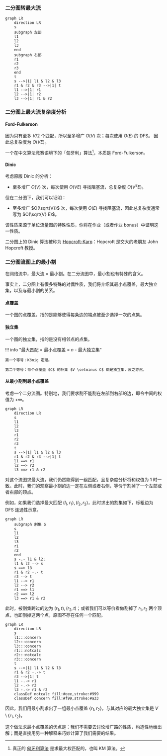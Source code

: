 ### 二分图转最大流

```mermaid
graph LR
    direction LR
    s
    subgraph 左部
    l1
    l2
    l3
    end
    subgraph 右部
    r1
    r2
    r3
    end
    t
    s -->|1| l1 & l2 & l3
    r1 & r2 & r3 -->|1| t
    l1 -->|1| r1
    l2 -->|1| r2
    l3 -->|1| r1 & r2
```

### 二分图上最大流复杂度分析

#### Ford-Fulkerson

因为只有至多 $V / 2$ 个匹配，所以至多增广 $O(V)$ 次；每次使用 $O(E)$ 的 DFS。 因此总复杂度为 $O(VE)$。

一个在中文算法竞赛语境下的「匈牙利」算法[^1]，本质是 Ford-Fulkerson。

[^1]: 真正的 [匈牙利算法](https://en.wikipedia.org/wiki/Hungarian_algorithm) 是求最大权匹配的，也叫 KM 算法。

#### Dinic

考虑原版 Dinic 的分析：

* 至多增广 $O(V)$ 次，每次使用 $O(VE)$ 寻找阻塞流，总复杂度 $O(V ^ 2 E)$。 

但在二分图下，我们可以证明：

* 至多增广 $O(\sqrt{V})$ 次，每次使用 $O(E)$ 寻找阻塞流，因此总复杂度通常写为 $O(\sqrt{V} E)$。 

该性质来源于单位流量图的特殊性质，你将在作业（或者作业 bonus）中证明这一性质。

二分图上的 Dinic 算法被称为 [Hopcroft-Karp](https://en.wikipedia.org/wiki/Hopcroft%E2%80%93Karp_algorithm)：Hopcroft 是交大的老朋友 John Hopcroft 教授。

### 二分图流图上的最小割

在网络流中，最大流 = 最小割。在二分流图中，最小割也有特殊的含义。

事实上，二分图上有很多特殊的对偶性质，我们将介绍其最小点覆盖，最大独立集，以及与最小割的关系。

#### 点覆盖

一个图的点覆盖，指的是能够使得每条边的端点被至少选择一次的点集。

#### 独立集

一个图的独立集，指的是没有相邻点的点集。

!!! info "最大匹配 = 最小点覆盖 = $n$ - 最大独立集"

    第一个等号：König 定理。

    第二个等号：每个点覆盖 $C$ 的补集 $V \setminus C$ 都是独立集，反之亦然。

#### 从最小割到最小点覆盖

考虑一个二分流图。特别地，我们要求割不能割在左部到右部的边，即令中间的权值为 $+\infty$。

```mermaid
graph LR
    direction LR
    s
    l1
    l2
    l3
    r1
    r2
    r3
    t
    s -->|1| l1 & l2 & l3
    r1 & r2 & r3 -->|1| t
    l1 ==> r1
    l2 ==> r2
    l3 ==> r1 & r2
```

对这个流图求最大流，我们仍然能得到一组匹配，且复杂度分析将和权值为 $1$ 时一致。此时，我们的观察最小割的边一定在左侧或者右侧，等价于割掉了一个左部或者右部的顶点。

例如，如果我们选择最大匹配 $(l_1, r_1), (l_2, r_2)$，此时求出的割集如下，标粗边为 DFS 连通性示意。

```mermaid
graph LR
    subgraph 割集 S
    s
    l1
    l2
    l3
    r1
    r2
    end
    s -.- l1 & l2;
    l1 & l2 --> s
    s ==> l3
    r1 & r2 -.- t
    r3 --> t
    l1 --> r1
    l2 --> r2
    r1 ==> l1
    r2 ==> l2
    l3 ==> r1 & r2
```

此时，被割集跨过的边为 $(r_1, t), (r_2, t)$；或者我们可以等价看做割掉了 $r_1, r_2$ 两个顶点，也即删掉这两个点，原图不存在任何一个匹配。

```mermaid
graph LR
    direction LR
    s
    l1:::concern
    l2:::concern
    l3:::concern
    r1:::notcalc
    r2:::notcalc
    r3:::concern
    t
    s -->|1| l1 & l2 & l3
    r1 & r2 -.-> t
    r3 -->|1| t
    l1 -.-> r1
    l2 -.-> r2
    l3 -.-> r1 & r2
    classDef notcalc fill:#eee,stroke:#999
    classDef concern fill:#f99,stroke:#a33
```

因此，我们用最小割求出了一组最小点覆盖 $\{r_1, r_2\}$，与其对应的最大独立集是 $V \setminus \{r_1, r_2\}$。

这个做法求最小点覆盖的优点是：我们不需要去讨论增广路的性质，构造性地给出解；而是直接用另一种解释来巧妙计算了我们需要的结果。